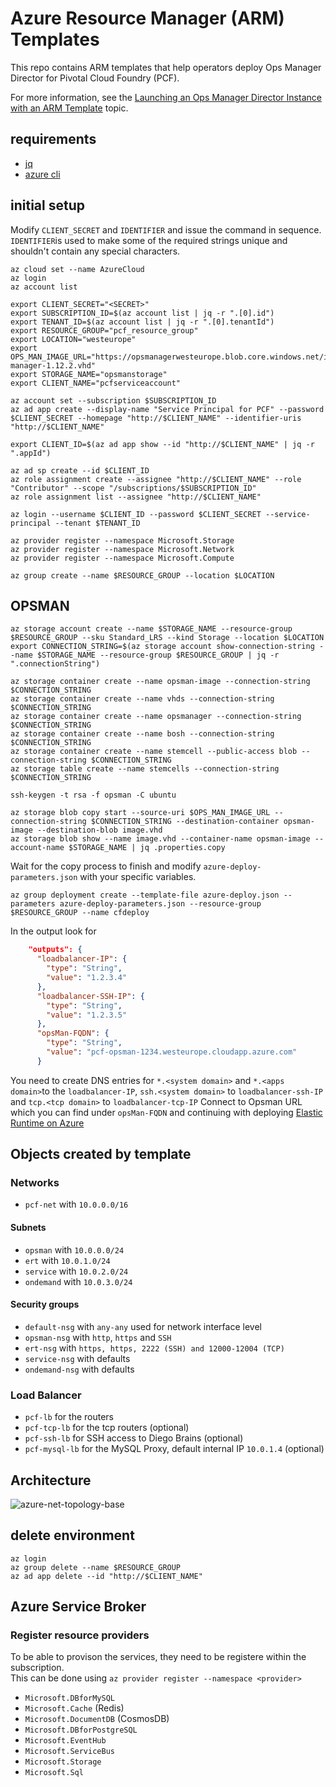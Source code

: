 # Azure Resource Manager (ARM) Templates

This repo contains ARM templates that help operators deploy Ops Manager Director for Pivotal Cloud Foundry (PCF). 

For more information, see the [Launching an Ops Manager Director Instance with an ARM Template](https://docs.pivotal.io/pivotalcf/customizing/azure-arm-template.html) topic.

## requirements

* [jq](https://stedolan.github.io/jq/)
* [azure cli](https://github.com/Azure/azure-cli)

## initial setup

Modify `CLIENT_SECRET` and `IDENTIFIER` and issue the command in sequence.
`IDENTIFIER`is used to make some of the required strings unique and shouldn't contain any special characters.

```
az cloud set --name AzureCloud
az login
az account list

export CLIENT_SECRET="<SECRET>"
export SUBSCRIPTION_ID=$(az account list | jq -r ".[0].id")
export TENANT_ID=$(az account list | jq -r ".[0].tenantId")
export RESOURCE_GROUP="pcf_resource_group"
export LOCATION="westeurope"
export OPS_MAN_IMAGE_URL="https://opsmanagerwesteurope.blob.core.windows.net/images/ops-manager-1.12.2.vhd"
export STORAGE_NAME="opsmanstorage"
export CLIENT_NAME="pcfserviceaccount"

az account set --subscription $SUBSCRIPTION_ID
az ad app create --display-name "Service Principal for PCF" --password $CLIENT_SECRET --homepage "http://$CLIENT_NAME" --identifier-uris "http://$CLIENT_NAME"

export CLIENT_ID=$(az ad app show --id "http://$CLIENT_NAME" | jq -r ".appId")

az ad sp create --id $CLIENT_ID
az role assignment create --assignee "http://$CLIENT_NAME" --role "Contributor" --scope "/subscriptions/$SUBSCRIPTION_ID"
az role assignment list --assignee "http://$CLIENT_NAME"

az login --username $CLIENT_ID --password $CLIENT_SECRET --service-principal --tenant $TENANT_ID

az provider register --namespace Microsoft.Storage
az provider register --namespace Microsoft.Network
az provider register --namespace Microsoft.Compute

az group create --name $RESOURCE_GROUP --location $LOCATION
```

## OPSMAN
```
az storage account create --name $STORAGE_NAME --resource-group $RESOURCE_GROUP --sku Standard_LRS --kind Storage --location $LOCATION
export CONNECTION_STRING=$(az storage account show-connection-string --name $STORAGE_NAME --resource-group $RESOURCE_GROUP | jq -r ".connectionString")

az storage container create --name opsman-image --connection-string $CONNECTION_STRING
az storage container create --name vhds --connection-string $CONNECTION_STRING
az storage container create --name opsmanager --connection-string $CONNECTION_STRING
az storage container create --name bosh --connection-string $CONNECTION_STRING
az storage container create --name stemcell --public-access blob --connection-string $CONNECTION_STRING
az storage table create --name stemcells --connection-string $CONNECTION_STRING

ssh-keygen -t rsa -f opsman -C ubuntu

az storage blob copy start --source-uri $OPS_MAN_IMAGE_URL --connection-string $CONNECTION_STRING --destination-container opsman-image --destination-blob image.vhd 
az storage blob show --name image.vhd --container-name opsman-image --account-name $STORAGE_NAME | jq .properties.copy
```

Wait for the copy process to finish and modify `azure-deploy-parameters.json` with your specific variables.

```
az group deployment create --template-file azure-deploy.json --parameters azure-deploy-parameters.json --resource-group $RESOURCE_GROUP --name cfdeploy
```
In the output look for 
```JSON
    "outputs": {
      "loadbalancer-IP": {
        "type": "String",
        "value": "1.2.3.4"
      },
      "loadbalancer-SSH-IP": {
        "type": "String",
        "value": "1.2.3.5"
      },
      "opsMan-FQDN": {
        "type": "String",
        "value": "pcf-opsman-1234.westeurope.cloudapp.azure.com"
      }
```
You need to create DNS entries for `*.<system domain>` and `*.<apps domain>`to the `loadbalancer-IP`, `ssh.<system domain>` to `loadbalancer-ssh-IP` and `tcp.<tcp domain>` to `loadbalancer-tcp-IP`
Connect to Opsman URL which you can find under `opsMan-FQDN` and continuing with deploying [Elastic Runtime on Azure](https://docs.pivotal.io/pivotalcf/customizing/azure-er-config.html)

## Objects created by template

### Networks
* `pcf-net` with `10.0.0.0/16`

#### Subnets
* `opsman` with `10.0.0.0/24`
* `ert` with `10.0.1.0/24`
* `service` with `10.0.2.0/24`
* `ondemand` with `10.0.3.0/24`

#### Security groups
* `default-nsg` with `any-any` used for network interface level
* `opsman-nsg` with `http`, `https` and `SSH`
* `ert-nsg` with `https, https, 2222 (SSH) and 12000-12004 (TCP)`
* `service-nsg` with defaults
* `ondemand-nsg` with defaults

### Load Balancer
* `pcf-lb` for the routers
* `pcf-tcp-lb` for the tcp routers (optional)
* `pcf-ssh-lb` for SSH access to Diego Brains (optional)
* `pcf-mysql-lb` for the MySQL Proxy, default internal IP `10.0.1.4` (optional)

## Architecture
![azure-net-topology-base](https://docs.pivotal.io/pivotalcf/1-12/refarch/images/azure-net-topology-base.png)

## delete environment
```
az login
az group delete --name $RESOURCE_GROUP
az ad app delete --id "http://$CLIENT_NAME"
```
## Azure Service Broker

### Register resource providers
To be able to provison the services, they need to be registere within the subscription.  
This can be done using `az provider register --namespace <provider>`  

* `Microsoft.DBforMySQL`
* `Microsoft.Cache` (Redis)
* `Microsoft.DocumentDB` (CosmosDB)
* `Microsoft.DBforPostgreSQL`
* `Microsoft.EventHub`
* `Microsoft.ServiceBus`
* `Microsoft.Storage`
* `Microsoft.Sql`

